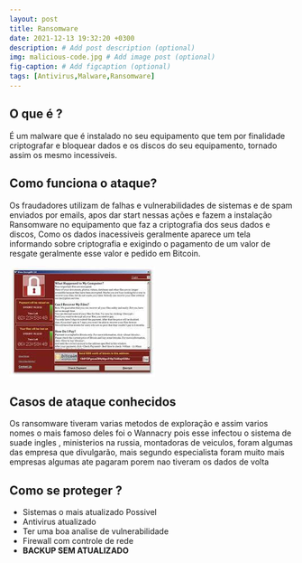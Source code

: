 ```yaml
---
layout: post
title: Ransomware
date: 2021-12-13 19:32:20 +0300
description: # Add post description (optional)
img: malicious-code.jpg # Add image post (optional)
fig-caption: # Add figcaption (optional)
tags: [Antivirus,Malware,Ransomware]
---
```


## O que é ?

É um malware que é instalado no seu equipamento que tem por finalidade criptografar e bloquear dados e os discos do seu  equipamento, tornado assim os mesmo incessiveis.

## Como funciona o ataque?
 
 Os fraudadores utilizam de falhas e vulnerabilidades de sistemas e de spam enviados por emails, apos dar start nessas ações e fazem a instalação Ransomware no equipamento que faz a criptografia dos seus dados e discos,
 Como os dados inacessiveis geralmente aparece um tela informando sobre criptografia e exigindo o pagamento de um valor de resgate geralmente esse valor e pedido em Bitcoin.

![ransomware](/assets/img/ransom.jpeg)


## Casos de ataque conhecidos
Os ransomware tiveram varias metodos de exploração e assim varios nomes  o mais famoso deles foi o Wannacry pois esse infectou o sistema de suade ingles , ministerios na russia, montadoras de veiculos, foram algumas das empresa que divulgarão, mais segundo especialista foram muito mais empresas algumas ate pagaram porem nao tiveram os dados de volta 


## Como se proteger ?

* Sistemas o mais atualizado Possivel 
* Antivirus atualizado 
* Ter uma boa analise de vulnerabilidade
* Firewall com controle de rede 
* **BACKUP SEM ATUALIZADO** 
